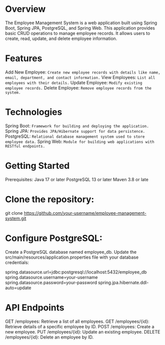 # Overview

The Employee Management System is a web application built using Spring Boot, Spring JPA, PostgreSQL, and Spring Web. This application provides basic CRUD operations to manage employee records. It allows users to create, read, update, and delete employee information.

# Features

Add New Employee: `Create new employee records with details like name, email, department, and contact information.`
View Employees: `List all employees with their details.`
Update Employee: `Modify existing employee records.`
Delete Employee: `Remove employee records from the system.`

# Technologies

Spring Boot: `Framework for building and deploying the application.`
Spring JPA: `Provides JPA/Hibernate support for data persistence.`
PostgreSQL: `Relational database management system used to store employee data.`
Spring Web: `Module for building web applications with RESTful endpoints.`

# Getting Started

Prerequisites:
Java 17 or later
PostgreSQL 13 or later
Maven 3.8 or late

# Clone the repository:

git clone https://github.com/your-username/employee-management-system.git

# Configure PostgreSQL:

Create a PostgreSQL database named employee_db. Update the src/main/resources/application.properties file with your database credentials:

spring.datasource.url=jdbc:postgresql://localhost:5432/employee_db
spring.datasource.username=your-username
spring.datasource.password=your-password
spring.jpa.hibernate.ddl-auto=update

# API Endpoints

GET /employees: Retrieve a list of all employees.
GET /employees/{id}: Retrieve details of a specific employee by ID.
POST /employees: Create a new employee.
PUT /employees/{id}: Update an existing employee.
DELETE /employees/{id}: Delete an employee by ID.

